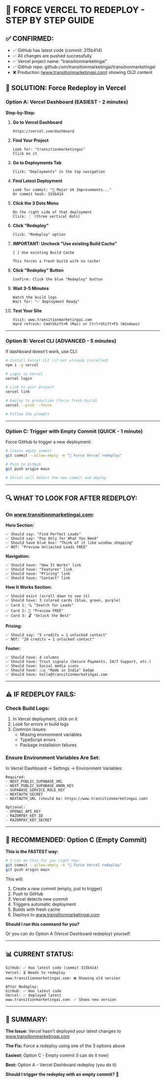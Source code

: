 # 🚀 FORCE VERCEL TO REDEPLOY - STEP BY STEP GUIDE

## **✅ CONFIRMED:**

- ✅ GitHub has latest code (commit: 315b414)
- ✅ All changes are pushed successfully
- ✅ Vercel project name: "transitionmarketingai"
- ✅ GitHub repo: github.com/transitionmarketingai/transitionmarketingai
- ❌ Production (www.transitionmarketingai.com) showing OLD content

## **🎯 SOLUTION: Force Redeploy in Vercel**

### **Option A: Vercel Dashboard (EASIEST - 2 minutes)**

**Step-by-Step:**

1. **Go to Vercel Dashboard**
   ```
   https://vercel.com/dashboard
   ```

2. **Find Your Project**
   ```
   Look for: "transitionmarketingai"
   Click on it
   ```

3. **Go to Deployments Tab**
   ```
   Click: "Deployments" in the top navigation
   ```

4. **Find Latest Deployment**
   ```
   Look for commit: "🎨 Major UX Improvements..."
   Or commit hash: 315b414
   ```

5. **Click the 3 Dots Menu**
   ```
   On the right side of that deployment
   Click: ⋮ (three vertical dots)
   ```

6. **Click "Redeploy"**
   ```
   Click: "Redeploy" option
   ```

7. **IMPORTANT: Uncheck "Use existing Build Cache"**
   ```
   [ ] Use existing Build Cache
   
   This forces a fresh build with no cache!
   ```

8. **Click "Redeploy" Button**
   ```
   Confirm: Click the blue "Redeploy" button
   ```

9. **Wait 3-5 Minutes**
   ```
   Watch the build logs
   Wait for: "✅ Deployment Ready"
   ```

10. **Test Your Site**
    ```
    Visit: www.transitionmarketingai.com
    Hard refresh: Cmd+Shift+R (Mac) or Ctrl+Shift+F5 (Windows)
    ```

---

### **Option B: Vercel CLI (ADVANCED - 5 minutes)**

If dashboard doesn't work, use CLI:

```bash
# Install Vercel CLI (if not already installed)
npm i -g vercel

# Login to Vercel
vercel login

# Link to your project
vercel link

# Deploy to production (force fresh build)
vercel --prod --force

# Follow the prompts
```

---

### **Option C: Trigger with Empty Commit (QUICK - 1 minute)**

Force GitHub to trigger a new deployment:

```bash
# Create empty commit
git commit --allow-empty -m "🔄 Force Vercel redeploy"

# Push to GitHub
git push origin main

# Vercel will detect the new commit and deploy
```

---

## **🔍 WHAT TO LOOK FOR AFTER REDEPLOY:**

### **On www.transitionmarketingai.com:**

**Hero Section:**
```
✅ Should say: "Find Perfect Leads"
✅ Should say: "Pay Only for What You Need"
✅ Should have blue box: "Think of it like window shopping"
✅ NOT: "Preview Unlimited Leads FREE"
```

**Navigation:**
```
✅ Should have: "How It Works" link
✅ Should have: "Features" link
✅ Should have: "Pricing" link
✅ Should have: "Contact" link
```

**How It Works Section:**
```
✅ Should exist (scroll down to see it)
✅ Should have: 3 colored cards (blue, green, purple)
✅ Card 1: 🔍 "Search for Leads"
✅ Card 2: 👀 "Preview FREE"
✅ Card 3: 🔓 "Unlock the Best"
```

**Pricing:**
```
✅ Should say: "5 credits = 1 unlocked contact"
✅ NOT: "20 credits = 1 unlocked contact"
```

**Footer:**
```
✅ Should have: 4 columns
✅ Should have: Trust signals (Secure Payments, 24/7 Support, etc.)
✅ Should have: Social media icons
✅ Should have: 🇮🇳 "Made in India" badge
✅ Should have: hello@transitionmarketingai.com
```

---

## **⚠️ IF REDEPLOY FAILS:**

### **Check Build Logs:**

1. In Vercel deployment, click on it
2. Look for errors in build logs
3. Common issues:
   - Missing environment variables
   - TypeScript errors
   - Package installation failures

### **Ensure Environment Variables Are Set:**

In Vercel Dashboard → Settings → Environment Variables:

```
Required:
- NEXT_PUBLIC_SUPABASE_URL
- NEXT_PUBLIC_SUPABASE_ANON_KEY  
- SUPABASE_SERVICE_ROLE_KEY
- NEXTAUTH_SECRET
- NEXTAUTH_URL (should be: https://www.transitionmarketingai.com)

Optional:
- OPENAI_API_KEY
- RAZORPAY_KEY_ID
- RAZORPAY_KEY_SECRET
```

---

## **🎯 RECOMMENDED: Option C (Empty Commit)**

**This is the FASTEST way:**

```bash
# I can do this for you right now:
git commit --allow-empty -m "🔄 Force Vercel redeploy"
git push origin main
```

This will:
1. Create a new commit (empty, just to trigger)
2. Push to GitHub
3. Vercel detects new commit
4. Triggers automatic deployment
5. Builds with fresh cache
6. Deploys to www.transitionmarketingai.com

**Should I run this command for you?**

Or you can do Option A (Vercel Dashboard redeploy) yourself.

---

## **📊 CURRENT STATUS:**

```
GitHub: ✅ Has latest code (commit 315b414)
Vercel: ⏳ Needs to redeploy
www.transitionmarketingai.com: ❌ Showing old version

After Redeploy:
GitHub: ✅ Has latest code
Vercel: ✅ Deployed latest
www.transitionmarketingai.com: ✅ Shows new version
```

---

## **🎊 SUMMARY:**

**The Issue:** Vercel hasn't deployed your latest changes to www.transitionmarketingai.com

**The Fix:** Force a redeploy using one of the 3 options above

**Easiest:** Option C - Empty commit (I can do it now)

**Best:** Option A - Vercel Dashboard redeploy (you do it)

**Should I trigger the redeploy with an empty commit?** 🚀

